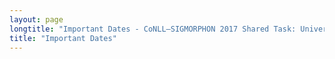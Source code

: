 ```yaml
---
layout: page
longtitle: "Important Dates - CoNLL–SIGMORPHON 2017 Shared Task: Universal Morphological Reinflection"
title: "Important Dates"
---
```

